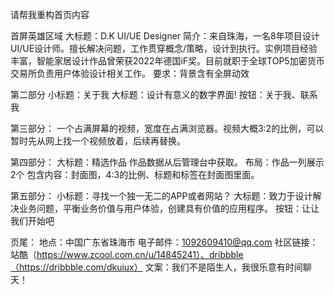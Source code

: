 请帮我重构首页内容

首屏英雄区域
大标题：D.K UI/UE Designer
简介：来自珠海，一名8年项目设计UI/UE设计师。擅长解决问题，工作贯穿概念/策略，设计到执行。实例项目经验丰富，智能家居设计作品曾荣获2022年德国iF奖。目前就职于全球TOP5加密货币交易所负责用户体验设计相关工作。
要求：背景含有全屏动效

第二部分
小标题：关于我
大标题：设计有意义的数字界面!
按钮：关于我、联系我

第三部分：
一个占满屏幕的视频，宽度在占满浏览器。视频大概3:2的比例，可以暂时先从网上找一个视频放着，后续再替换。

第四部分：
大标题：精选作品
作品数据从后管理台中获取。
布局：作品一列展示2个
包含内容：封面图，4:3的比例、标题和标签在封面图里面。

第五部分：
小标题：寻找一个独一无二的APP或者网站？
大标题：致力于设计解决业务问题，平衡业务价值与用户体验，创建具有价值的应用程序。
按钮：让让我们开始吧

页尾：
地点：中国广东省珠海市
电子邮件：1092609410@qq.com
社区链接：站酷（https://www.zcool.com.cn/u/14845241）、dribbble（https://dribbble.com/dkuiux）
文案：我们不是陌生人，我很乐意有时间聊天！
